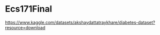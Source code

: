# Ecs171Final
https://www.kaggle.com/datasets/akshaydattatraykhare/diabetes-dataset?resource=download
